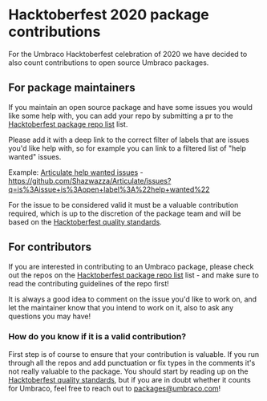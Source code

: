 # Hacktoberfest 2020 package contributions

For the Umbraco Hacktoberfest celebration of 2020 we have decided to also count contributions to open source Umbraco packages.

## For package maintainers

If you maintain an open source package and have some issues you would like some help with, you can add your repo by submitting a pr to the [Hacktoberfest package repo list](hacktoberfest-package-repos.md) list. 

Please add it with a deep link to the correct filter of labels that are issues you'd like help with, so for example you can link to a filtered list of "help wanted" issues.

Example: [Articulate help wanted issues](https://github.com/Shazwazza/Articulate/issues?q=is%3Aissue+is%3Aopen+label%3A%22help+wanted%22) - https://github.com/Shazwazza/Articulate/issues?q=is%3Aissue+is%3Aopen+label%3A%22help+wanted%22

For the issue to be considered valid it must be a valuable contribution required, which is up to the discretion of the package team and will be based on the [Hacktoberfest quality standards](https://hacktoberfest.digitalocean.com/details/#quality).

## For contributors

If you are interested in contributing to an Umbraco package, please check out the repos on the [Hacktoberfest package repo list](hacktoberfest-package-repos.md) list - and make sure to read the contributing guidelines of the repo first!

It is always a good idea to comment on the issue you'd like to work on, and let the maintainer know that you intend to work on it, also to ask any questions you may have!

### How do you know if it is a valid contribution?

First step is of course to ensure that your contribution is valuable. If you run through all the repos and add punctuation or fix types in the comments it's not really valuable to the package. You should start by reading up on the [Hacktoberfest quality standards](https://hacktoberfest.digitalocean.com/details/#quality), but if you are in doubt whether it counts for Umbraco, feel free to reach out to packages@umbraco.com!
